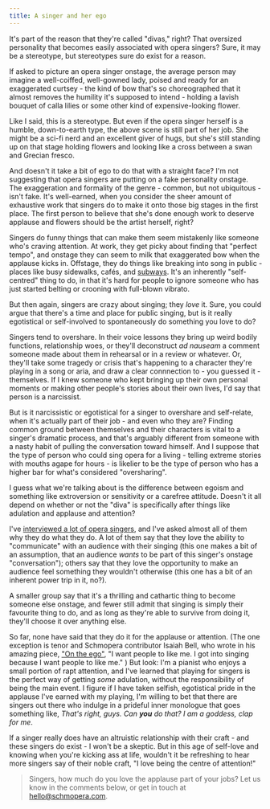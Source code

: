 ```yaml
---
title: A singer and her ego
---
```


It's part of the reason that they're called "divas," right? That oversized personality that becomes easily associated with opera singers? Sure, it may be a stereotype, but stereotypes sure do exist for a reason. 

If asked to picture an opera singer onstage, the average person may imagine a well-coiffed, well-gowned lady, poised and ready for an exaggerated curtsey - the kind of bow that's so choreographed that it almost removes the humility it's supposed to intend - holding a lavish bouquet of calla lilies or some other kind of expensive-looking flower.

Like I said, this is a stereotype. But even if the opera singer herself is a humble, down-to-earth type, the above scene is still part of her job. She might be a sci-fi nerd and an excellent giver of hugs, but she's still standing up on that stage holding flowers and looking like a cross between a swan and Grecian fresco. 

And doesn't it take a bit of ego to do that with a straight face? I'm not suggesting that opera singers are putting on a fake personality onstage. The exaggeration and formality of the genre - common, but not ubiquitous - isn't fake. It's well-earned, when you consider the sheer amount of exhaustive work that singers do to make it onto those big stages in the first place. The first person to believe that she's done enough work to deserve applause and flowers should be the artist herself, right?

Singers do funny things that can make them seem mistakenly like someone who's craving attention. At work, they get picky about finding that "perfect tempo", and onstage they can seem to milk that exaggerated bow when the applause kicks in. Offstage, they do things like breaking into song in public - places like busy sidewalks, cafés, and [subways](/louis-cks-subway-opera-singer/). It's an inherently "self-centred" thing to do, in that it's hard for people to ignore someone who has just started belting or crooning with full-blown vibrato. 

But then again, singers are crazy about singing; they *love* it. Sure, you could argue that 
there's a time and place for public singing, but is it really egotistical or self-involved to spontaneously do something you love to do?

Singers tend to overshare. In their voice lessons they bring up weird bodily functions, relationship woes, or they'll deconstruct *ad nauseam* a comment someone made about them in rehearsal or in a review or whatever. Or, they'll take some tragedy or crisis that's happening to a character they're playing in a song or aria, and draw a clear connnection to - you guessed it - themselves. If I knew someone who kept bringing up their own personal moments or making other people's stories about their own lives, I'd say that person is a narcissist. 

But is it narcissistic or egotistical for a singer to overshare and self-relate, when it's actually part of their job - and even who they are? Finding common ground between themselves and their characters is vital to a singer's dramatic process, and that's arguably different from someone with a nasty habit of pulling the conversation toward himself. And I suppose that the type of person who could sing opera for a living - telling extreme stories with mouths agape for hours - is likelier to be the type of person who has a higher bar for what's considered "oversharing".

I guess what we're talking about is the difference between egoism and something like extroversion or sensitivity or a carefree attitude. Doesn't it all depend on whether or not the "diva" is specifically after things like adulation and applause and attention?

I've [interviewed a lot of opera singers](/what-weve-learned-by-talking-with-108-opera-singers/), and I've asked almost all of them why they do what they do. A lot of them say that they love the ability to "communicate" with an audience with their singing (this one makes a bit of an assumption, that an audience *wants* to be part of this singer's onstage "conversation"); others say that they love the opportunity to make an audience feel something they wouldn't otherwise (this one has a bit of an inherent power trip in it, no?).

A smaller group say that it's a thrilling and cathartic thing to become someone else onstage, and fewer still admit that singing is simply their favourite thing to do, and as long as they're able to survive from doing it, they'll choose it over anything else.

So far, none have said that they do it for the applause or attention. (The one exception is tenor and Schmopera contributor Isaiah Bell, who wrote in his amazing piece, ["On the ego"](/on-the-ego/), "I want people to like me. I got into singing because I want people to like me." ) But look: I'm a pianist who enjoys a small portion of rapt attention, and I've learned that playing for singers is the perfect way of getting *some* adulation, without the responsibility of being the main event. I figure if I have taken selfish, egotistical pride in the applause I've earned with my playing, I'm willing to bet that there are singers out there who indulge in a prideful inner monologue that goes something like, *That's right, guys. Can **you** do that? I am a goddess, clap for me*.

If a singer really does have an altruistic relationship with their craft - and these singers do exist - I won't be a skeptic. But in this age of self-love and knowing when you're kicking ass at life, wouldn't it be refreshing to hear more singers say of their noble craft, "I love being the centre of attention!"

>Singers, how much do you love the applause part of your jobs? Let us know in the comments below, or get in touch at [hello@schmopera.com](mailto:hello@schmopera.com).
